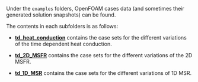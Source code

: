 Under the `examples` folders, OpenFOAM cases data (and sometimes their generated solution snapshots) can be found.

The contents in each subfolders is as follows:

- **[td_heat_conduction](./td_heat_conduction)**  contains the case sets for the different variations of the time dependent heat conduction. 

- **[td_2D_MSFR](./td_2D_MSFR)** contains the case sets for the different variations of the 2D MSFR. 

- **[td_1D_MSR](./td_1D_MSR)** contains the case sets for the different variations of 1D MSR.


